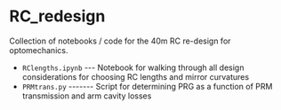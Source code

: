 # RC_redesign

Collection of notebooks / code for the 40m RC re-design for optomechanics.

 - `RClengths.ipynb` --- Notebook for walking through all design considerations for choosing RC lengths and mirror curvatures
 - `PRMtrans.py` ------- Script for determining PRG as a function of PRM transmission and arm cavity losses
